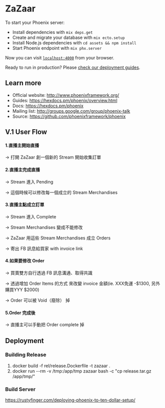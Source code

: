 # ZaZaar

To start your Phoenix server:

  * Install dependencies with `mix deps.get`
  * Create and migrate your database with `mix ecto.setup`
  * Install Node.js dependencies with `cd assets && npm install`
  * Start Phoenix endpoint with `mix phx.server`

Now you can visit [`localhost:4000`](http://localhost:4000) from your browser.

Ready to run in production? Please [check our deployment guides](https://hexdocs.pm/phoenix/deployment.html).

## Learn more

  * Official website: http://www.phoenixframework.org/
  * Guides: https://hexdocs.pm/phoenix/overview.html
  * Docs: https://hexdocs.pm/phoenix
  * Mailing list: http://groups.google.com/group/phoenix-talk
  * Source: https://github.com/phoenixframework/phoenix

## V.1 User Flow

#### 1.直播主開始直播
-> 打開 ZaZaar 創一個新的 Stream 開始收集訂單

#### 2.直播主完成直播
-> Stream 進入 Pending

-> 這個時候可以修改每一個成立的 Stream Merchandises

#### 3.直播主點成立訂單
-> Stream 進入 Complete

-> Stream Merchandises 變成不能修改

-> ZaZaar 用這些 Stream Merchandises 成立 Orders

-> 寄出 FB 訊息給買家 with invoice link

#### 4.如果要修改 Order
-> 買賣雙方自行透過 FB 訊息溝通、取得共識

-> 透過增加 Order Items 的方式 來改變 invoice 金額(ie. XXX免運 -$1300, 另外購買YYY $2000)

-> Order 可以被 Void（廢除） 掉

#### 5.Order 完成後
-> 直播主可以手動把 Order complete 掉

## Deployment

### Building Release

1. docker build -f rel/release.Dockerfile -t zazaar .
2. docker run --rm -v /tmp:/app/tmp zazaar bash -c "cp release.tar.gz /app/tmp/"

### Build Server

https://rustyfinger.com/deploying-phoenix-to-ten-dollar-setup/
